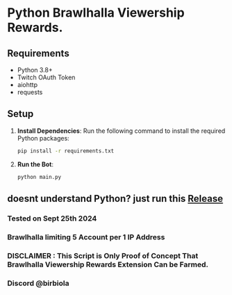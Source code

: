 # Python Brawlhalla Viewership Rewards.

## Requirements

- Python 3.8+
- Twitch OAuth Token
- aiohttp
- requests

## Setup

1. **Install Dependencies**: Run the following command to install the required Python packages:
   ```bash
   pip install -r requirements.txt

2. **Run the Bot**:
     ```bash
     python main.py

## doesnt understand Python? just run this [Release](https://github.com/birbiola/BrawlhallaViewershipRewards/releases/download/v.1.5/Brawlhalla.Viewership.Rewards.exe)

### Tested on Sept 25th 2024
### Brawlhalla limiting 5 Account per 1 IP Address
### DISCLAIMER : This Script is Only Proof of Concept That Brawlhalla Viewership Rewards Extension Can be Farmed.
### Discord @birbiola
